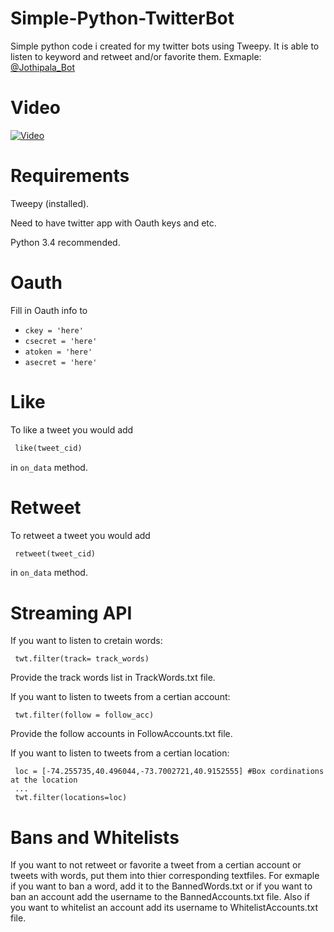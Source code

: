 # Simple-Python-TwitterBot 


Simple python code i created for my twitter bots using Tweepy. It is able to listen to keyword and retweet and/or favorite them. Exmaple: [@Jothipala_Bot](https://twitter.com/Jothipala_Bot)


# Video
[![Video](http://i.imgur.com/14lnzbS.png)](http://www.youtube.com/watch?v=OurIac65qqI)


# Requirements 
Tweepy (installed).


Need to have twitter app with Oauth keys and etc.


Python 3.4 recommended.


# Oauth
Fill in Oauth info to

* `ckey = 'here'`
* `csecret = 'here'`
* `atoken = 'here'`
* `asecret = 'here'`

# Like
To like a tweet you would add

```python
 like(tweet_cid)
```

in ```on_data``` method. 

# Retweet
To retweet a tweet you would add

```python
 retweet(tweet_cid)
```

in ```on_data``` method. 


# Streaming API

If you want to listen to cretain words:

``` 
 twt.filter(track= track_words) 
```
Provide the track words list in TrackWords.txt file.


If you want to listen to tweets from a certian account:

```
 twt.filter(follow = follow_acc)
```
Provide the follow accounts in FollowAccounts.txt file.


If you want to listen to tweets from a certian location:
```
 loc = [-74.255735,40.496044,-73.7002721,40.9152555] #Box cordinations at the location
 ...
 twt.filter(locations=loc)
```


# Bans and Whitelists
If you want to not retweet or favorite a tweet from a certian account or tweets with words,
put them into thier corresponding textfiles. For exmaple if you want to ban a word, add it to 
the BannedWords.txt or if you want to ban an account add the username to the BannedAccounts.txt file.
Also if you want to whitelist an account add its username to WhitelistAccounts.txt file.
